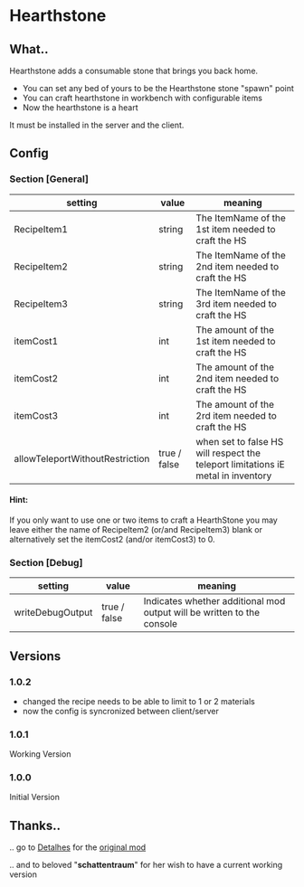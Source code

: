 # Hearthstone

## What..
Hearthstone adds a consumable stone that brings you back home.

- You can set any bed of yours to be the Hearthstone stone "spawn" point
- You can craft hearthstone in workbench with configurable items
- Now the hearthstone is a heart

It must be installed in the server and the client.

## Config

### Section [General]
setting | value | meaning
--------|-------|--------
RecipeItem1 | string | The ItemName of the 1st item needed to craft the HS
RecipeItem2 | string | The ItemName of the 2nd item needed to craft the HS
RecipeItem3 | string | The ItemName of the 3rd item needed to craft the HS
itemCost1 | int | The amount of the 1st item needed to craft the HS
itemCost2 | int | The amount of the 2nd item needed to craft the HS
itemCost3 | int | The amount of the 2rd item needed to craft the HS
allowTeleportWithoutRestriction | true / false | when set to false HS will respect the teleport limitations iE metal in inventory

#### Hint: 
If you only want to use one or two items to craft a HearthStone you may leave either the name of RecipeItem2 (or/and RecipeItem3) blank or alternatively set the itemCost2 (and/or itemCost3) to 0.


### Section [Debug]
setting | value | meaning
--------|-------|--------
writeDebugOutput | true / false | Indicates whether additional mod output will be written to the console


## Versions
### 1.0.2 
+ changed the recipe needs to be able to limit to 1 or 2 materials 
+ now the config is syncronized between client/server

### 1.0.1
Working Version

### 1.0.0
Initial Version

## Thanks..
.. go to [Detalhes](https://valheim.thunderstore.io/package/Detalhes/) for the [original mod](https://valheim.thunderstore.io/package/Detalhes/Hearthstone/)

.. and to beloved "<b>schattentraum</b>" for her wish to have a current working version